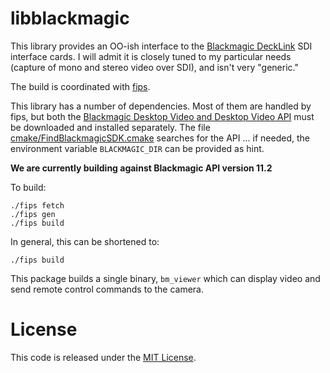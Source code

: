 # libblackmagic

This library provides an OO-ish interface to the [Blackmagic DeckLink](https://www.blackmagicdesign.com/products/decklink) SDI interface cards.  I will admit it is closely tuned to my particular needs (capture of mono and stereo video over SDI), and isn't very "generic."

The build is coordinated with [fips](https://github.com/floooh/fips).

This library has a number of dependencies.  Most of them are handled by fips, but both the [Blackmagic Desktop Video and Desktop Video API](https://www.blackmagicdesign.com/developer/product/capture-and-playback) must be downloaded and installed separately.  The file [cmake/FindBlackmagicSDK.cmake](cmake/FindBlackmagicSDK.cmake) searches for the API ... if needed, the environment variable `BLACKMAGIC_DIR` can be provided as hint.

__We are currently building against Blackmagic API version 11.2__

To build:

    ./fips fetch
    ./fips gen
    ./fips build

In general, this can be shortened to:

    ./fips build

This package builds a single binary, `bm_viewer` which can display video and send remote control commands to the camera.

# License

This code is released under the [MIT License](LICENSE).
